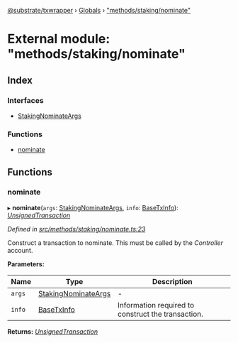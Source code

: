 [@substrate/txwrapper](../README.md) › [Globals](../globals.md) › ["methods/staking/nominate"](_methods_staking_nominate_.md)

# External module: "methods/staking/nominate"

## Index

### Interfaces

* [StakingNominateArgs](../interfaces/_methods_staking_nominate_.stakingnominateargs.md)

### Functions

* [nominate](_methods_staking_nominate_.md#nominate)

## Functions

###  nominate

▸ **nominate**(`args`: [StakingNominateArgs](../interfaces/_methods_staking_nominate_.stakingnominateargs.md), `info`: [BaseTxInfo](../interfaces/_util_types_.basetxinfo.md)): *[UnsignedTransaction](../interfaces/_util_types_.unsignedtransaction.md)*

*Defined in [src/methods/staking/nominate.ts:23](https://github.com/paritytech/txwrapper/blob/c530205/src/methods/staking/nominate.ts#L23)*

Construct a transaction to nominate. This must be called by the _Controller_ account.

**Parameters:**

Name | Type | Description |
------ | ------ | ------ |
`args` | [StakingNominateArgs](../interfaces/_methods_staking_nominate_.stakingnominateargs.md) | - |
`info` | [BaseTxInfo](../interfaces/_util_types_.basetxinfo.md) | Information required to construct the transaction.  |

**Returns:** *[UnsignedTransaction](../interfaces/_util_types_.unsignedtransaction.md)*
